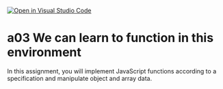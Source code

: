 [![Open in Visual Studio Code](https://classroom.github.com/assets/open-in-vscode-f059dc9a6f8d3a56e377f745f24479a46679e63a5d9fe6f495e02850cd0d8118.svg)](https://classroom.github.com/online_ide?assignment_repo_id=6452928&assignment_repo_type=AssignmentRepo)
# a03 We can learn to function in this environment
In this assignment, you will implement JavaScript functions according to a specification and manipulate object and array data.
